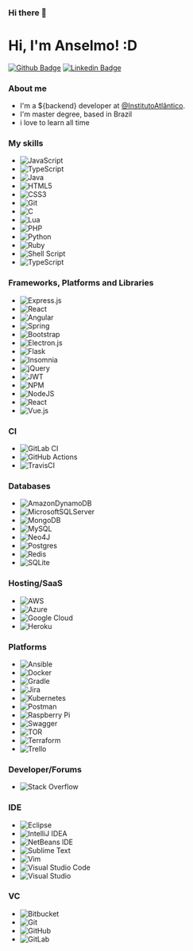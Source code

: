 ### Hi there 👋

<!--
**Ansilacerda/Ansilacerda** is a ✨ _special_ ✨ repository because its `README.md` (this file) appears on your GitHub profile.

Here are some ideas to get you started:

- 🔭 I’m currently working on ...
- 🌱 I’m currently learning ...
- 👯 I’m looking to collaborate on ...
- 🤔 I’m looking for help with ...
- 💬 Ask me about ...
- 📫 How to reach me: ...
- 😄 Pronouns: ...
- ⚡ Fun fact: ...
-->

# Hi, I'm Anselmo! :D

[![Github Badge](https://img.shields.io/badge/-Github-000?style=flat-square&logo=Github&logoColor=white&link=https://github.com/Ansilacerda)](https://github.com/Ansilacerda)
[![Linkedin Badge](https://img.shields.io/badge/-LinkedIn-blue?style=flat-square&logo=Linkedin&logoColor=white&link=https://www.linkedin.com/in/anselmo-lacerda-a6889531/)](https://www.linkedin.com/in/anselmo-lacerda-a6889531/)

### About me
- I'm a ${backend} developer at [@InstitutoAtlântico](https://www.atlantico.com.br/).
- I'm master degree, based in Brazil
- i love to learn all time

### My skills
- <img alt="JavaScript" src="https://img.shields.io/badge/javascript-%23323330.svg?style=for-the-badge&logo=javascript&logoColor=%23F7DF1E"/>
- <img alt="TypeScript" src="https://img.shields.io/badge/typescript-%23007ACC.svg?style=for-the-badge&logo=typescript&logoColor=white"/>
- <img alt="Java" src="https://img.shields.io/badge/java-%23ED8B00.svg?style=for-the-badge&logo=java&logoColor=white"/>
- <img alt="HTML5" src="https://img.shields.io/badge/html5-%23E34F26.svg?style=for-the-badge&logo=html5&logoColor=white"/>
- <img alt="CSS3" src="https://img.shields.io/badge/css3-%231572B6.svg?style=for-the-badge&logo=css3&logoColor=white"/>
- <img alt="Git" src="https://img.shields.io/badge/git-%23F05033.svg?style=for-the-badge&logo=git&logoColor=white"/>
- ![C](https://img.shields.io/badge/c-%2300599C.svg?style=for-the-badge&logo=c&logoColor=white)
- ![Lua](https://img.shields.io/badge/lua-%232C2D72.svg?style=for-the-badge&logo=lua&logoColor=white)
- ![PHP](https://img.shields.io/badge/php-%23777BB4.svg?style=for-the-badge&logo=php&logoColor=white)
- ![Python](https://img.shields.io/badge/python-3670A0?style=for-the-badge&logo=python&logoColor=ffdd54)
- ![Ruby](https://img.shields.io/badge/ruby-%23CC342D.svg?style=for-the-badge&logo=ruby&logoColor=white)
- ![Shell Script](https://img.shields.io/badge/shell_script-%23121011.svg?style=for-the-badge&logo=gnu-bash&logoColor=white)
- ![TypeScript](https://img.shields.io/badge/typescript-%23007ACC.svg?style=for-the-badge&logo=typescript&logoColor=white)

### Frameworks, Platforms and Libraries
- <img alt="Express.js" src="https://img.shields.io/badge/express.js-%23404d59.svg?style=for-the-badge&logo=express&logoColor=%2361DAFB"/>
- <img alt="React" src="https://img.shields.io/badge/react-%2320232a.svg?style=for-the-badge&logo=react&logoColor=%2361DAFB"/>
- <img alt="Angular" src="https://img.shields.io/badge/angular-%23DD0031.svg?style=for-the-badge&logo=angular&logoColor=white"/>
- <img alt="Spring" src="https://img.shields.io/badge/spring-%236DB33F.svg?style=for-the-badge&logo=spring&logoColor=white"/>
- ![Bootstrap](https://img.shields.io/badge/bootstrap-%23563D7C.svg?style=for-the-badge&logo=bootstrap&logoColor=white)
- ![Electron.js](https://img.shields.io/badge/Electron-191970?style=for-the-badge&logo=Electron&logoColor=white)
- ![Flask](https://img.shields.io/badge/flask-%23000.svg?style=for-the-badge&logo=flask&logoColor=white)
- ![Insomnia](https://img.shields.io/badge/Insomnia-black?style=for-the-badge&logo=insomnia&logoColor=5849BE)
- ![jQuery](https://img.shields.io/badge/jquery-%230769AD.svg?style=for-the-badge&logo=jquery&logoColor=white)
- ![JWT](https://img.shields.io/badge/JWT-black?style=for-the-badge&logo=JSON%20web%20tokens)
- ![NPM](https://img.shields.io/badge/NPM-%23000000.svg?style=for-the-badge&logo=npm&logoColor=white)
- ![NodeJS](https://img.shields.io/badge/node.js-6DA55F?style=for-the-badge&logo=node.js&logoColor=white)
- ![React](https://img.shields.io/badge/react-%2320232a.svg?style=for-the-badge&logo=react&logoColor=%2361DAFB)
- ![Vue.js](https://img.shields.io/badge/vuejs-%2335495e.svg?style=for-the-badge&logo=vuedotjs&logoColor=%234FC08D)

### CI
- ![GitLab CI](https://img.shields.io/badge/gitlab%20ci-%23181717.svg?style=for-the-badge&logo=gitlab&logoColor=white)
- ![GitHub Actions](https://img.shields.io/badge/github%20actions-%232671E5.svg?style=for-the-badge&logo=githubactions&logoColor=white)
- ![TravisCI](https://img.shields.io/badge/travis%20ci-%232B2F33.svg?style=for-the-badge&logo=travis&logoColor=white)

### Databases
- ![AmazonDynamoDB](https://img.shields.io/badge/Amazon%20DynamoDB-4053D6?style=for-the-badge&logo=Amazon%20DynamoDB&logoColor=white)
- ![MicrosoftSQLServer](https://img.shields.io/badge/Microsoft%20SQL%20Sever-CC2927?style=for-the-badge&logo=microsoft%20sql%20server&logoColor=white)
- ![MongoDB](https://img.shields.io/badge/MongoDB-%234ea94b.svg?style=for-the-badge&logo=mongodb&logoColor=white)
- ![MySQL](https://img.shields.io/badge/mysql-%2300f.svg?style=for-the-badge&logo=mysql&logoColor=white)
- ![Neo4J](https://img.shields.io/badge/Neo4j-008CC1?style=for-the-badge&logo=neo4j&logoColor=white)
- ![Postgres](https://img.shields.io/badge/postgres-%23316192.svg?style=for-the-badge&logo=postgresql&logoColor=white)
- ![Redis](https://img.shields.io/badge/redis-%23DD0031.svg?style=for-the-badge&logo=redis&logoColor=white)
- ![SQLite](https://img.shields.io/badge/sqlite-%2307405e.svg?style=for-the-badge&logo=sqlite&logoColor=white)

### Hosting/SaaS
- ![AWS](https://img.shields.io/badge/AWS-%23FF9900.svg?style=for-the-badge&logo=amazon-aws&logoColor=white)
- ![Azure](https://img.shields.io/badge/azure-%230072C6.svg?style=for-the-badge&logo=microsoftazure&logoColor=white)
- ![Google Cloud](https://img.shields.io/badge/GoogleCloud-%234285F4.svg?style=for-the-badge&logo=google-cloud&logoColor=white)
- ![Heroku](https://img.shields.io/badge/heroku-%23430098.svg?style=for-the-badge&logo=heroku&logoColor=white)

### Platforms
- ![Ansible](https://img.shields.io/badge/ansible-%231A1918.svg?style=for-the-badge&logo=ansible&logoColor=white)
- ![Docker](https://img.shields.io/badge/docker-%230db7ed.svg?style=for-the-badge&logo=docker&logoColor=white)
- ![Gradle](https://img.shields.io/badge/Gradle-02303A.svg?style=for-the-badge&logo=Gradle&logoColor=white)
- ![Jira](https://img.shields.io/badge/jira-%230A0FFF.svg?style=for-the-badge&logo=jira&logoColor=white)
- ![Kubernetes](https://img.shields.io/badge/kubernetes-%23326ce5.svg?style=for-the-badge&logo=kubernetes&logoColor=white)
- ![Postman](https://img.shields.io/badge/Postman-FF6C37?style=for-the-badge&logo=postman&logoColor=white)
- ![Raspberry Pi](https://img.shields.io/badge/-RaspberryPi-C51A4A?style=for-the-badge&logo=Raspberry-Pi)
- ![Swagger](https://img.shields.io/badge/-Swagger-%23Clojure?style=for-the-badge&logo=swagger&logoColor=white)
- ![TOR](https://img.shields.io/badge/tor-%237E4798.svg?style=for-the-badge&logo=tor-project&logoColor=white)
- ![Terraform](https://img.shields.io/badge/terraform-%235835CC.svg?style=for-the-badge&logo=terraform&logoColor=white)
- ![Trello](https://img.shields.io/badge/Trello-%23026AA7.svg?style=for-the-badge&logo=Trello&logoColor=white)

### Developer/Forums
- ![Stack Overflow](https://img.shields.io/badge/-Stackoverflow-FE7A16?style=for-the-badge&logo=stack-overflow&logoColor=white)

### IDE
- ![Eclipse](https://img.shields.io/badge/Eclipse-FE7A16.svg?style=for-the-badge&logo=Eclipse&logoColor=white)
- ![IntelliJ IDEA](https://img.shields.io/badge/IntelliJIDEA-000000.svg?style=for-the-badge&logo=intellij-idea&logoColor=white)
- ![NetBeans IDE](https://img.shields.io/badge/NetBeansIDE-1B6AC6.svg?style=for-the-badge&logo=apache-netbeans-ide&logoColor=white)
- ![Sublime Text](https://img.shields.io/badge/sublime_text-%23575757.svg?style=for-the-badge&logo=sublime-text&logoColor=important)
- ![Vim](https://img.shields.io/badge/VIM-%2311AB00.svg?style=for-the-badge&logo=vim&logoColor=white)
- <img alt="Visual Studio Code" src="https://img.shields.io/badge/VisualStudioCode-0078d7.svg?style=for-the-badge&logo=visual-studio-code&logoColor=white"/>
- ![Visual Studio](https://img.shields.io/badge/Visual%20Studio-5C2D91.svg?style=for-the-badge&logo=visual-studio&logoColor=white)

### VC
- ![Bitbucket](https://img.shields.io/badge/bitbucket-%230047B3.svg?style=for-the-badge&logo=bitbucket&logoColor=white)
- ![Git](https://img.shields.io/badge/git-%23F05033.svg?style=for-the-badge&logo=git&logoColor=white)
- ![GitHub](https://img.shields.io/badge/github-%23121011.svg?style=for-the-badge&logo=github&logoColor=white)
- ![GitLab](https://img.shields.io/badge/gitlab-%23181717.svg?style=for-the-badge&logo=gitlab&logoColor=white)
